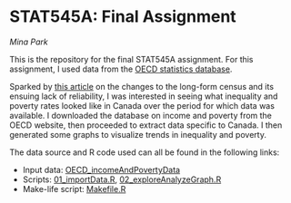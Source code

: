 STAT545A: Final Assignment
========================
*Mina Park*

This is the repository for the final STAT545A assignment. For this assignment, I used data from the [OECD statistics database](http://www.oecd.org/statistics/). 

Sparked by [this article](http://www.theglobeandmail.com/commentary/canadas-voluntary-census-is-worthless-heres-why/article14674558/) on the changes to the long-form census and its ensuing lack of reliability, I was interested in seeing what inequality and poverty rates looked like in Canada over the period for which data was available. I downloaded the database on income and poverty from the OECD website, then proceeded to extract data specific to Canada. I then generated some graphs to visualize trends in inequality and poverty. 

The data source and R code used can all be found in the following links:
- Input data: [OECD_incomeAndPovertyData](https://github.com/parkm87/stat545a_finalAssignment/blob/master/OECD_incomeAndPovertyData)
- Scripts: [01_importData.R](https://github.com/parkm87/stat545a_finalAssignment/blob/master/01_importData.R), [02_exploreAnalyzeGraph.R](https://github.com/parkm87/stat545a_finalAssignment/blob/master/02_exploreAnalyzeGraph.R)
- Make-life script: [Makefile.R](https://github.com/parkm87/stat545a_finalAssignment/blob/master/Makefile.R)

